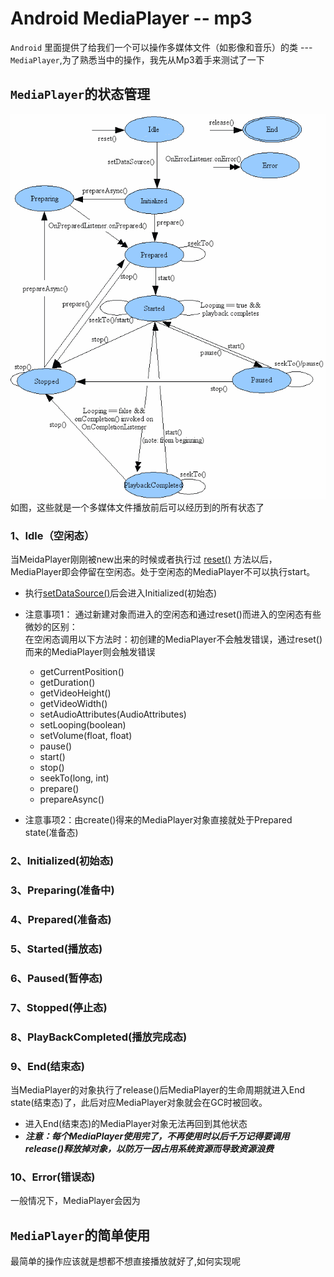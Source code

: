 # Android MediaPlayer -- mp3
`Android` 里面提供了给我们一个可以操作多媒体文件（如影像和音乐）的类 --- `MediaPlayer`,为了熟悉当中的操作，我先从Mp3着手来测试了一下
## `MediaPlayer`的状态管理
![状态图](mediaplayer_state_diagram.png)
如图，这些就是一个多媒体文件播放前后可以经历到的所有状态了
### 1、Idle（空闲态）
当MeidaPlayer刚刚被new出来的时候或者执行过 [reset()](https://developer.android.com/reference/android/media/MediaPlayer.html#reset()) 方法以后，MediaPlayer即会停留在空闲态。处于空闲态的MediaPlayer不可以执行start。
* 执行[setDataSource()](https://developer.android.com/reference/android/media/MediaPlayer.html#setDataSource(java.lang.String))后会进入Initialized(初始态)
* 注意事项1：
   通过新建对象而进入的空闲态和通过reset()而进入的空闲态有些微妙的区别：<br/>在空闲态调用以下方法时：初创建的MediaPlayer不会触发错误，通过reset()而来的MediaPlayer则会触发错误
    
    * getCurrentPosition()
    * getDuration()
    * getVideoHeight()
    * getVideoWidth()
    * setAudioAttributes(AudioAttributes)
    * setLooping(boolean)
    * setVolume(float, float)
    * pause()
    * start()
    * stop()
    * seekTo(long, int)
    * prepare()
    * prepareAsync()
* 注意事项2：由create()得来的MediaPlayer对象直接就处于Prepared state(准备态)

### 2、Initialized(初始态)

### 3、Preparing(准备中)
### 4、Prepared(准备态)
### 5、Started(播放态)
### 6、Paused(暂停态)
### 7、Stopped(停止态)
### 8、PlayBackCompleted(播放完成态)
### 9、End(结束态)
当MediaPlayer的对象执行了release()后MediaPlayer的生命周期就进入End state(结束态)了，此后对应MediaPlayer对象就会在GC时被回收。
* 进入End(结束态)的MediaPlayer对象无法再回到其他状态
* ***注意：每个MediaPlayer使用完了，不再使用时以后千万记得要调用release()释放掉对象，以防万一因占用系统资源而导致资源浪费***

### 10、Error(错误态)
一般情况下，MediaPlayer会因为

## `MediaPlayer`的简单使用
最简单的操作应该就是想都不想直接播放就好了,如何实现呢

